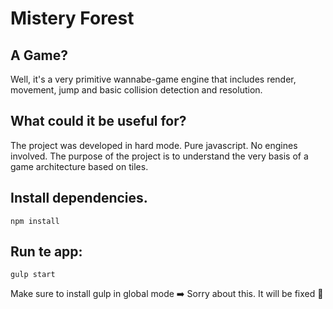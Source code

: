 # Mistery Forest

## A Game?
Well, it's a very primitive wannabe-game engine that includes render, movement, jump and basic collision detection and resolution.

## What could it be useful for?
The project was developed in hard mode. Pure javascript. No engines involved. The purpose of the project is to understand the very basis of a game architecture based on tiles.

## Install dependencies.
```
npm install
```

## Run te app: 
```
gulp start
```

Make sure to install gulp in global mode :arrow_right: Sorry about this. It will be fixed :pray:

